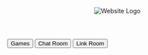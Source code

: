 <!DOCTYPE html>  
<html>  
<head>  
  <title>Project Ruin</title>  
</head>  
<body>  
  <header>  
    <img src="download(5).jpeg" alt="Website Logo" id="websiteLogo">  
  </header>  
  <div id="menu">  
    <button onclick="window.location.href='#game-section'">Games</button>  
    <button onclick="window.location.href='#chat-room'">Chat Room</button>  
    <button onclick="window.location.href='#link-room'">Link Room</button>  
  </div>  
  
  <!-- Sections -->  
  <div id="game-section">  
    <!-- Game content goes here -->  
  </div>  
  
  <div id="chat-room">  
    <script id="cid0020000376261958556" data-cfasync="false" async src="//st.chatango.com/js/gz/emb.js" style="width: 250px;height: 350px;">{"handle":"message-menu","arch":"js","styles":{"a":"CC0000","b":100,"c":"FFFFFF","d":"FFFFFF","k":"CC0000","l":"CC0000","m":"CC0000","n":"FFFFFF","p":"10","q":"CC0000","r":100,"fwtickm":1}}</script>  
  </div>  
  
  <!-- Add any other sections you need here -->  
  
</body>  
</html>  

    
  <div id="link-room">  
    <!-- Link room content goes here -->  
  </div>  
</body>  
</html> 
